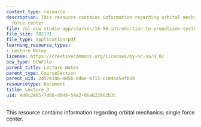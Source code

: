 ```yaml
---
content_type: resource
description: This resource contains information regarding orbital mechanics; single
  force center.
file: /ol-ocw-studio-app/courses/16-50-introduction-to-propulsion-systems-spring-2012/ed0c2e057d08d0d954a206a622962b3c_MIT16_50S12_lec3.pdf
file_size: 782131
file_type: application/pdf
learning_resource_types:
- Lecture Notes
license: https://creativecommons.org/licenses/by-nc-sa/4.0/
ocw_type: OCWFile
parent_title: Lecture Notes
parent_type: CourseSection
parent_uid: 2d574186-805b-8d6e-b715-c104aa54fb59
resourcetype: Document
title: Lecture 3
uid: ed0c2e05-7d08-d0d9-54a2-06a622962b3c
---
```

This resource contains information regarding orbital mechanics; single force center.